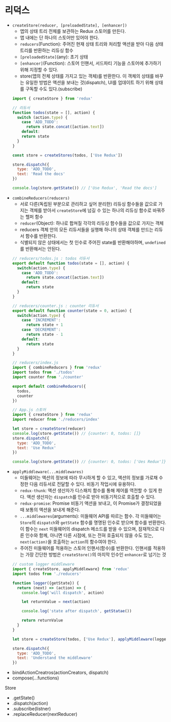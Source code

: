 # 리덕스

- `createStore(reducer, [preloadedState], [enhancer])`
  - 앱의 상태 트리 전체를 보관하는 Redux 스토어를 만든다.
  - 앱 내에는 단 하나의 스토어만 있어야 한다.
  - `reducers`(Function): 주어진 현재 상태 트리와 처리할 액션을 받아 다음 상태 트리를 반환하는 리듀싱 함수
  - `[preloadedState]`(any): 초기 상태
  - `[enhancer]`(Function): 스토어 인핸서, 서드파티 기능을 스토어에 추가하기 위해 지정할 수 있다. 
  - store(앱의 전체 상태를 가지고 있는 객체)를 반환한다. 이 객체의 상태를 바꾸는 유일한 방법은 액션을 보내는 것(dispatch), UI를 업데이트 하기 위해 상태를 구독할 수도 있다.(subscribe) 
  ```js
  import { createStore } from 'redux'

  // 리듀서
  function todos(state = [], action) {
    switch (action.type) {
      case 'ADD_TODO':
        return state.concat([action.text])
      default: 
      return state
    }
  }

  const store = createStores(todos, ['Use Redux'])

  store.dispatch({
    type: 'ADD_TODO',
    text: 'Read the docs'
  })

  console.log(store.getState()) // ['Use Redux', 'Read the docs']
  ```
- `combineReducers(reducers)`
  - 서로 다른(독립된 부분으로 관리하고 싶어 분리한) 리듀싱 함수들을 값으로 가지는 객체를 받아서 `createStore`에 넘길 수 있는 하나의 리듀싱 함수로 바꿔주는 헬퍼 함수
  - `reducer`(Object): 하나로 합쳐질 각각의 리듀싱 함수들을 값으로 가지는 객체
  - reducers 객체 안의 모든 리듀서들을 실행해 하나의 상태 객체를 만드는 리듀서 함수를 반환한다.
  - 식별되지 않은 상태에서는 첫 인수로 주어진 state를 반환해야하며, `undefined`를 반환해서는 안된다.
  ```js
  // reducers/todos.js : todos 리듀서
  export default function todos(state = [], action) {
    switch(action.type) {
      case 'ADD_TODO':
        return state.concat([action.text])
      default: 
        return state
    }
  }

  // reducers/counter.js : counter 리듀서
  export default function counter(state = 0, action) {
    switch(action.type) {
      case 'INCREMENT': 
        return state + 1
      case 'DECREMENT':
        return state - 1
      default:
        return state
    }
  }

  // reducers/index.js
  import { combineReducers } from 'redux'
  import todos from './todos'
  import counter from './counter'

  export default combineReducers({
    todos,
    counter
  })

  // App.js 스토어
  import { createStore } from 'redux'
  import reducer from './reducers/index'

  let store = createStore(reducer)
  console.log(store.getState()) // {counter: 0, todos: []}
  store.dispatch({
    type: 'ADD_TODO',
    text: 'Use Redux'
  })

  console.log(store.getState()) // {counter: 0, todos: ['Ues Redux']}
  ```
- `applyMiddleware(...middlewares)`
  - 미들웨어는 액션의 정보에 따라 무시하게 할 수 있고, 액션의 정보를 가로채 수정한 다음 리듀서로 전달할 수 있다. 비동기 작업시에 유용하다.
  - `redux-thunk`: 액션 생산자가 디스패치 함수를 통해 제어를 역전할 수 있게 한다. 액션 생산자는 `dispatch`를 인수로 받아 비동기적으로 호출할 수 있다.
  - `redux-promise`: Promise 비동기 액션을 보내고, 이 Promise가 결정되었을 때 보통의 액션을 보내게 해준다.
  - `...middlewares`(arguments): 미들웨어 API를 따르는 함수. 각 미들웨어는 `Store`의 `dispatch`와 `getState` 함수를 명명된 인수로 받으며 함수를 반환한다. 이 함수는 `next` 미들웨어의 dispatch 메소드를 받을 수 있으며, 잠재적으로 다른 인수와 함께, 아니면 다른 시점에, 또는 전혀 호출되지 않을 수도 있는, `next(action)`을 호출하는 `action`의 함수여야 한다.
  - 주어진 미들웨어를 적용하는 스토어 인핸서(함수)를 반환한다. 인핸서를 적용하는 가장 간단한 방법은 `createStore()`의 마지막 인수인 `enhancer`로 넘기는 것
  ```js
  // custom logger middleware
  import { createStore, applyMiddleware} from 'redux'
  import todos from './reducers'

  function logger({getState}) {
    return (next) => (action) => {
      console.log('will dispatch', action)

      let returnValue = next(action)

      console.log('state after dispatch', getStatae())

      return returnValue
    }
  }

  let store = createStore(todos, ['Use Redux'], applyMiddleware(logger))

  store.dispatch({
    type: 'ADD_TODO',
    text: 'Understand the middleware'
  })
  ```
- bindActionCreatros(actionCreators, dispatch)
- compose(...functions)

Store
- .getState()
- .dispatch(action)
- .subscribe(listner)
- .replaceReducer(nextReducer)